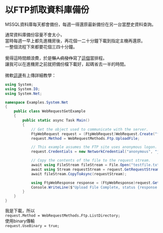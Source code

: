 # 以FTP抓取資料庫備份


MSSQL資料庫每天都會備份，每週一得還原最新備份在另一台當歷史資料查詢。  
<!--more-->

通常資料庫備份容量不會太小，  
當時每週一早上都先進機房後，再花個一二十分鐘下載到指定主機再還原。  
一整個流程下來都要花個三四十分鐘。  
\
覺得這時間頗浪費，於是~~懶人病發作~~寫了[這個](https://github.com/github-lym/FTPdb)當排程。 
\
讓我可以在進機房之前就把備份檔下載好，起碼省去一半的時間。  
\
微軟[這邊](https://docs.microsoft.com/zh-tw/dotnet/framework/network-programming/how-to-upload-files-with-ftp)有上傳詳細教學：  
```csharp
using System;
using System.IO;
using System.Net;

namespace Examples.System.Net
{
    public class WebRequestGetExample
    {
        public static async Task Main()
        {
            // Get the object used to communicate with the server.
            FtpWebRequest request = (FtpWebRequest)WebRequest.Create("ftp://www.contoso.com/test.htm");
            request.Method = WebRequestMethods.Ftp.UploadFile;

            // This example assumes the FTP site uses anonymous logon.
            request.Credentials = new NetworkCredential("anonymous", "janeDoe@contoso.com");

            // Copy the contents of the file to the request stream.
            await using FileStream fileStream = File.Open("testfile.txt", FileMode.Open, FileAccess.Read);
            await using Stream requestStream = request.GetRequestStream();
            await fileStream.CopyToAsync(requestStream);

            using FtpWebResponse response = (FtpWebResponse)request.GetResponse();
            Console.WriteLine($"Upload File Complete, status {response.StatusDescription}");
        }
    }
}
```
我是下載，所以  
`request.Method = WebRequestMethods.Ftp.ListDirectory;`  
使用binary傳輸  
`request.UseBinary = true;`

